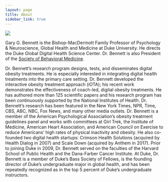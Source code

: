 ```yaml
---
layout: page
title: About
sidebar_link: true
---
```


![ ](http://drgarybennett.github.io/_images/151209_bennett005.jpg)

Gary G. Bennett is the Bishop-MacDermott Family Professor of Psychology & Neuroscience, Global Health and Medicine at Duke University. He directs the Duke Global Digital Health Science Center. Dr. Bennett is also President of the [Society of Behavioral Medicine](http://www.sbm.org).

Dr. Bennett’s research program designs, tests, and disseminates digital obesity treatments. He is especially interested in integrating digital health treatments into the primary care setting. Dr. Bennett developed the interactive obesity treatment approach (iOTA); his recent work demonstrates the effectiveness of coach-led, digital obesity treatments. He has authored more than 125 scientific papers and his research program has been continuously supported by the National Institutes of Health. Dr. Bennett’s research has been featured in the New York Times, NPR, Time, CBS, ABC, NBC, Fox News, and many other media outlets. Dr. Bennett is a member of the American Psychological Association’s obesity treatment guidelines panel and works with committees at Girl Trek, the Institute of Medicine, American Heart Association, and American Council on Exercise to reduce Americans’ high rates of physical inactivity and obesity. He also co-founded two digital health startups: Crimson Health Solutions (acquired by Health Dialog in 2007) and Scale Down (acquired by Anthem in 2017). Prior to joining Duke in 2009, Dr. Bennett served on the faculties of the Harvard School of Public Health and the Dana-Farber Cancer Institute. At Duke, Dr. Bennett is a member of Duke’s Bass Society of Fellows, is the founding director of Duke&#8217;s undergraduate major in global health, and has been repeatedly recognized as in the top 5 percent of Duke’s undergraduate instructors.
